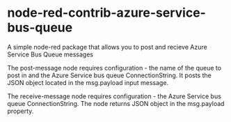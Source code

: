 # node-red-contrib-azure-service-bus-queue

A simple node-red package that allows you to post and recieve Azure Service Bus Queue messages 

The post-message node requires configuration - the name of the queue to post in and the Azure Service bus queue ConnectionString. It posts the JSON object located in the msg.payload input message. 

The receive-message node requires configuration - the Azure Service bus queue ConnectionString. The node returns JSON object in the msg.payload property. 

